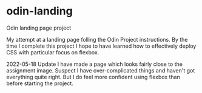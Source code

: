 # odin-landing
Odin landing page project

My attempt at a landing page folling the Odin Project instructions. By the time I complete this project I hope to have learned how to effectively deploy CSS with particular focus on flexbox.

2022-05-18 Update
I have made a page which looks fairly close to the assignment image. Suspect I have over-complicated things and haven't got everything quite right. But I do feel more confident using flexbox than before starting the project.